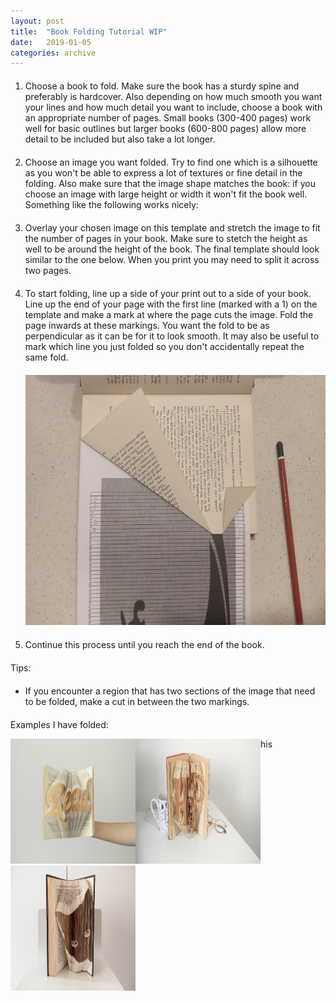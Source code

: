 ```yaml
---
layout: post
title:  "Book Folding Tutorial WIP"
date:   2019-01-05
categories: archive
---
```


<style>
li{
  margin: 20px 0;
}
.imgContainer{
    float:left;
}
</style>

 <ol>
  <li>Choose a book to fold. Make sure the book has a sturdy spine and preferably is hardcover. Also depending on how much smooth you want your lines and how much detail you want to include, choose a book with an appropriate number of pages. Small books (300-400 pages) work well for basic outlines but larger books (600-800 pages) allow more detail to be included but also take a lot longer.</li>

  <li>Choose an image you want folded. Try to find one which is a silhouette as you won't be able to express a lot of textures or fine detail in the folding. Also make sure that the image shape matches the book: if you choose an image with large height or width it won't fit the book well. Something like the following works nicely:</li>

  <li>Overlay your chosen image on this template and stretch the image to fit the number of pages in your book. Make sure to stetch the height as well to be around the height of the book. The final template should look similar to the one below. When you print you may need to split it across two pages.  </li>

  <li>To start folding, line up a side of your print out to a side of your book. Line up the end of your page with the first line (marked with a 1) on the template and make a mark at where the page cuts the image. Fold the page inwards at these markings. You want the fold to be as perpendicular as it can be for it to look smooth. It may also be useful to mark which line you just folded so you don't accidentally repeat the same fold.</li>

<p align="center">
<a href=""><img src="/images/book_folding/book_1.jpg" title="Example Image Link" width="600" height="400" /></a> 
</p>

<li>Continue this process until you reach the end of the book.</li>
</ol>

Tips:
- If you encounter a region that has two sections of the image that need to be folded, make a cut in between the two markings.

Examples I have folded:


<div class="image123">
    <div class="imgContainer">
        <img src="/images/book_folding/read_book.jpg" height="200" width="200"/>
    </div>
    <div class="imgContainer">
        <img src="/images/book_folding/hp_book.jpg" height="200" width="200"/>
    </div>
    <div class="imgContainer">
         <img src="/images/book_folding/cat_book.jpg" height="200" width="200"/>
    </div>
</div>

his